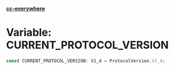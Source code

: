 [**cc-everywhere**](../../../../../index.md)

<HorizontalLine />

# Variable: CURRENT\_PROTOCOL\_VERSION

```ts
const CURRENT_PROTOCOL_VERSION: V1_4 = ProtocolVersion.V1_4;
```
